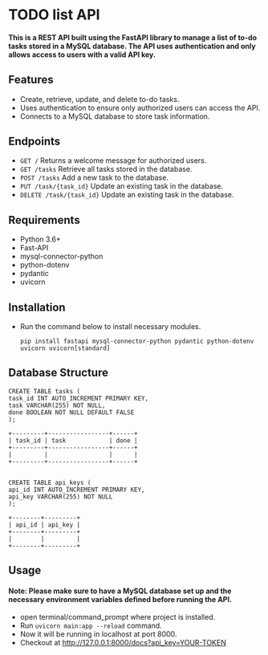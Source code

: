 # TODO list API

#### This is a REST API built using the FastAPI library to manage a list of to-do tasks stored in a MySQL database. The API uses authentication and only allows access to users with a valid API key.

## Features
- Create, retrieve, update, and delete to-do tasks.
- Uses authentication to ensure only authorized users can access the API.
- Connects to a MySQL database to store task information.

## Endpoints
- `GET /` Returns a welcome message for authorized users.
- `GET /tasks` Retrieve all tasks stored in the database.
- `POST /tasks` Add a new task to the database.
- `PUT /task/{task_id}` Update an existing task in the database.
- `DELETE /task/{task_id}` Update an existing task in the database.

## Requirements
- Python 3.6+
- Fast-API
- mysql-connector-python
- python-dotenv
- pydantic
- uvicorn

## Installation 
- Run the command below to install necessary modules.
    ```
    pip install fastapi mysql-connector-python pydantic python-dotenv uvicorn uvicorn[standard]
    ```

## Database Structure

    CREATE TABLE tasks (
    task_id INT AUTO_INCREMENT PRIMARY KEY,
    task VARCHAR(255) NOT NULL,
    done BOOLEAN NOT NULL DEFAULT FALSE
    );

    +---------+-----------------+------+
    | task_id | task            | done |
    +---------+-----------------+------+
    |         |                 |      |
    +---------+-----------------+------+


    CREATE TABLE api_keys (
    api_id INT AUTO_INCREMENT PRIMARY KEY,
    api_key VARCHAR(255) NOT NULL
    );
    
    +--------+---------+
    | api_id | api_key |
    +--------+---------+
    |        |         |
    +--------+---------+
    
## Usage
#### Note: Please make sure to have a MySQL database set up and the necessary environment variables defined before running the API.
- open terminal/command_prompt where project is installed.
- Run `uvicorn main:app --reload` command.
- Now it will be running in localhost at port 8000.
- Checkout at http://127.0.0.1:8000/docs?api_key=YOUR-TOKEN

